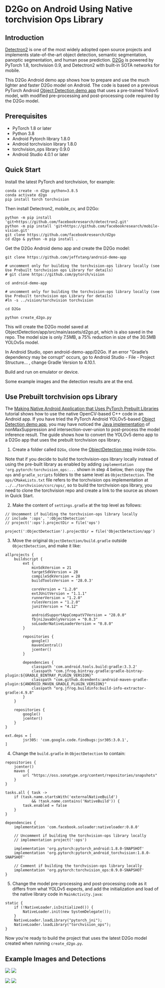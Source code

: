 # D2Go on Android Using Native torchvision Ops Library

## Introduction

[Detectron2](https://github.com/facebookresearch/detectron2) is one of the most widely adopted open source projects and implements state-of-the-art object detection, semantic segmentation, panoptic segmentation, and human pose prediction. [D2Go](https://github.com/facebookresearch/d2go) is powered by PyTorch 1.8, torchvision 0.9, and Detectron2 with built-in SOTA networks for mobile.

This D2Go Android demo app shows how to prepare and use the much lighter and faster D2Go model on Android. The code is based on a previous PyTorch Android [Object Detection demo app](https://github.com/pytorch/android-demo-app/tree/master/ObjectDetection) that uses a pre-trained Yolov5 model, with modified pre-processing and post-processing code required by the D2Go model.

## Prerequisites

* PyTorch 1.8 or later
* Python 3.8
* Android Pytorch library 1.8.0
* Android torchvision library 1.8.0
* torchvision_ops library 0.9.0
* Android Studio 4.0.1 or later

## Quick Start

Install the latest PyTorch and torchvision, for example:
```
conda create -n d2go python=3.8.5
conda activate d2go
pip install torch torchvision
```

Then install Detectron2, mobile_cv, and D2Go:
```
python -m pip install 'git+https://github.com/facebookresearch/detectron2.git'
python -m pip install 'git+https://github.com/facebookresearch/mobile-vision.git'
git clone https://github.com/facebookresearch/d2go
cd d2go & python -m pip install .

```

Get the D2Go Android demo app and create the D2Go model:
```
git clone https://github.com/jeffxtang/android-demo-app

# uncomment only for building the torchvision-ops library locally (see Use Prebuilt torchvision ops Library for details)
# git clone https://github.com/pytorch/vision

cd android-demo-app

# uncomment only for building the torchvision-ops library locally (see Use Prebuilt torchvision ops Library for details)
#ln -s ../vision/torchvision torchvision

cd D2Go

python create_d2go.py
```

This will create the D2Go model saved at ObjectDetection/app/src/main/assets/d2go.pt, which is also saved in the repo. The model size is only 7.5MB, a 75% reduction in size of the 30.5MB YOLOv5s model.

In Android Studio, open android-demo-app/D2Go. If an error "Gradle’s dependency may be corrupt" occurs, go to Android Studio - File - Project Structure... , change Gradle Version to 4.10.1.

Build and run on emulator or device.

Some example images and the detection results are at the end.

## Use Prebuilt torchvision ops Library

The [Making Native Android Application that Uses PyTorch Prebuilt Libraries](https://pytorch.org/tutorials/recipes/android_native_app_with_custom_op.html) tutorial shows how to use the native OpenCV-based C++ code in an Android app. If you have tried the PyTorch Android YOLOv5-based [Object Detection demo app](https://github.com/pytorch/android-demo-app/tree/master/ObjectDetection), you may have noticed the [Java implementation](https://github.com/pytorch/android-demo-app/blob/master/ObjectDetection/app/src/main/java/org/pytorch/demo/objectdetection/PrePostProcessor.java#L45) of nonMaxSuppression and intersection-over-union to post-process the model inference result. The guide shows how to convert the YOLOv5 demo app to a D2Go app that uses the prebuilt torchvision ops library.

1. Create a folder called `D2Go`, clone the [ObjectDetection repo](https://github.com/pytorch/android-demo-app/tree/master/ObjectDetection) inside `D2Go`.

Note that if you decide to build the torchvision-ops library locally instead of using the pre-built library as enabled by adding `implementation 'org.pytorch:torchvision_ops:...` shown in step 4 below, then copy the `ops` and `gradle_scripts` folders to the same level as `ObjectDetection`. The `ops/CMakeLists.txt` file refers to the torchvision ops implementation at `../../torchvision/csrc/ops/`, so to build the torchvision ops library, you need to clone the torchvision repo and create a link to the source as shown in Quick Start.

2. Make the content of `settings.gradle` at the top level as follows:
```
// Uncomment if building the torchvision-ops library locally
// include ':ops', ':ObjectDetection'
// project(':ops').projectDir = file('ops')

project(':ObjectDetection').projectDir = file('ObjectDetection/app')
```

3. Move the original `ObjectDetection/build.gradle` outside `ObjectDetection`, and make it like:
```
allprojects {
    buildscript {
        ext {
            minSdkVersion = 21
            targetSdkVersion = 28
            compileSdkVersion = 28
            buildToolsVersion = '28.0.3'

            coreVersion = "1.2.0"
            extJUnitVersion = "1.1.1"
            runnerVersion = "1.2.0"
            rulesVersion = "1.2.0"
            junitVersion = "4.12"

            androidSupportAppCompatV7Version = "28.0.0"
            fbjniJavaOnlyVersion = "0.0.3"
            soLoaderNativeLoaderVersion = "0.8.0"
        }

        repositories {
            google()
            mavenCentral()
            jcenter()
        }

        dependencies {
            classpath 'com.android.tools.build:gradle:3.3.2'
            classpath "com.jfrog.bintray.gradle:gradle-bintray-plugin:${GRADLE_BINTRAY_PLUGIN_VERSION}"
            classpath "com.github.dcendents:android-maven-gradle-plugin:${ANDROID_MAVEN_GRADLE_PLUGIN_VERSION}"
            classpath "org.jfrog.buildinfo:build-info-extractor-gradle:4.9.8"
        }
    }

    repositories {
        google()
        jcenter()
    }
}

ext.deps = [
        jsr305: 'com.google.code.findbugs:jsr305:3.0.1',
]
```

4. Change the `build.gradle` in `ObjectDetection` to contain:
```
repositories {
    jcenter()
    maven {
        url "https://oss.sonatype.org/content/repositories/snapshots"
    }
}

tasks.all { task ->
    if (task.name.startsWith('externalNativeBuild')
            && !task.name.contains('NativeBuild')) {
        task.enabled = false
    }
}

dependencies {
    implementation 'com.facebook.soloader:nativeloader:0.8.0'

    // Uncomment if building the torchvision-ops library locally
    // implementation project(':ops')

    implementation 'org.pytorch:pytorch_android:1.8.0-SNAPSHOT'
    implementation 'org.pytorch:pytorch_android_torchvision:1.8.0-SNAPSHOT'

    // Comment if building the torchvision-ops library locally
    implementation 'org.pytorch:torchvision_ops:0.9.0-SNAPSHOT'
}
```

5. Change the model pre-processing and post-processing code as it differs from what YOLOv5 expects, and add the initialization and load of the native library code in `MainActivity.java`:
```
static {
    if (!NativeLoader.isInitialized()) {
        NativeLoader.init(new SystemDelegate());
    }
    NativeLoader.loadLibrary("pytorch_jni");
    NativeLoader.loadLibrary("torchvision_ops");
}
```

Now you're ready to build the project that uses the latest D2Go model created when running `create_d2go.py`.

## Example Images and Detections

![](screenshot1.png)
![](screenshot2.png)

![](screenshot3.png)
![](screenshot4.png)
